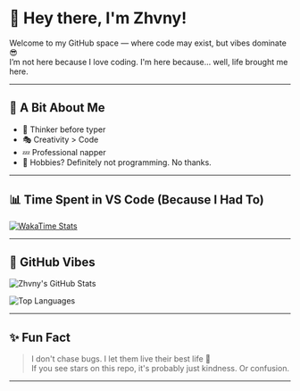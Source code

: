 # 👋 Hey there, I'm Zhvny!

Welcome to my GitHub space — where code may exist, but vibes dominate 😎  
I’m not here because I love coding. I'm here because... well, life brought me here.

---

## 🤹 A Bit About Me

- 🧠 Thinker before typer  
- 🎭 Creativity > Code  
- 💤 Professional napper  
- 🛑 Hobbies? Definitely not programming. No thanks.

---

## 📊 Time Spent in VS Code (Because I Had To)
[![WakaTime Stats](https://github-readme-stats.vercel.app/api/wakatime?username=zhvny&layout=compact&theme=dracula)](https://wakatime.com/@Zhvny)

---

## 🧩 GitHub Vibes

![Zhvny's GitHub Stats](https://github-readme-stats.vercel.app/api?username=zhvny&show_icons=true&theme=tokyonight)

![Top Languages](https://github-readme-stats.vercel.app/api/top-langs/?username=zhvny&layout=compact&theme=tokyonight)

---

## ✨ Fun Fact

> I don't chase bugs. I let them live their best life 🐞  
> If you see stars on this repo, it's probably just kindness. Or confusion.

---
